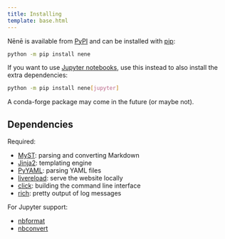 ```yaml
---
title: Installing
template: base.html
---
```


Nēnē is available from [PyPI][pypi] and can be installed with [pip][pip]:

```bash
python -m pip install nene
```

If you want to use [Jupyter notebooks][jupyter], use this instead to also
install the extra dependencies:

```bash
python -m pip install nene[jupyter]
```

A conda-forge package may come in the future (or maybe not).

## Dependencies

Required:

* [MyST](https://myst-parser.readthedocs.io/): parsing and converting Markdown
* [Jinja2](https://jinja2docs.readthedocs.io/): templating engine
* [PyYAML](https://pyyaml.org/): parsing YAML files
* [livereload](https://github.com/lepture/python-livereload): serve the website locally
* [click](https://click.palletsprojects.com): building the command line interface
* [rich](https://rich.readthedocs.io/): pretty output of log messages

For Jupyter support:

* [nbformat](https://nbformat.readthedocs.io/)
* [nbconvert](https://nbconvert.readthedocs.io/)

[pypi]: https://pypi.org/project/nene/
[pip]: https://github.com/pypa/pip
[jupyter]: https://jupyter.org/
